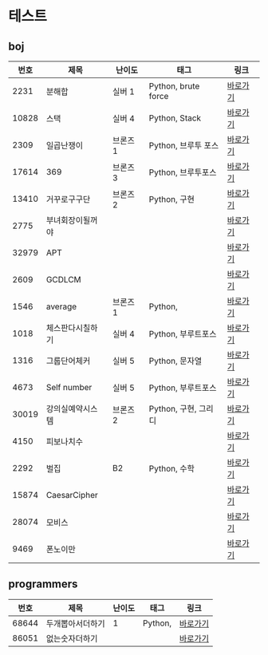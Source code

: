 # 테스트

## boj

| 번호 | 제목 | 난이도 | 태그 | 링크 |
|------|------|--------|------|------|
| 2231 | 분해합 | 실버 1 | Python, brute force | [바로가기](https://www.acmicpc.net/problem/2231) |
| 10828 | 스택 | 실버 4 | Python, Stack | [바로가기](https://www.acmicpc.net/problem/10828) |
| 2309 | 일곱난쟁이 | 브론즈 1 | Python, 브루투 포스 | [바로가기](https://www.acmicpc.net/problem/2309) |
| 17614 | 369 | 브론즈 3 | Python, 브루투포스 | [바로가기](https://www.acmicpc.net/problem/17614) |
| 13410 | 거꾸로구구단 | 브론즈 2 | Python, 구현 | [바로가기](https://www.acmicpc.net/problem/13410) |
| 2775 | 부녀회장이될꺼야 |  |  | [바로가기]() |
| 32979 | APT |  |  | [바로가기]() |
| 2609 | GCDLCM |  |  | [바로가기]() |
| 1546 | average | 브론즈 1 | Python, | [바로가기](https://www.acmicpc.net/problem/1546) |
| 1018 | 체스판다시칠하기 | 실버 4 | Python, 부루트포스 | [바로가기](https://www.acmicpc.net/problem/1018) |
| 1316 | 그룹단어체커 | 실버 5 | Python, 문자열 | [바로가기](https://www.acmicpc.net/problem/1316) |
| 4673 | Self number | 실버 5 | Python, 부루트포스 | [바로가기](https://www.acmicpc.net/problem/4673) |
| 30019 | 강의실예약시스템 | 브론즈 2 | Python, 구현, 그리디 | [바로가기](https://www.acmicpc.net/problem/30019) |
| 4150 | 피보나치수 |  |  | [바로가기]() |
| 2292 | 벌집 | B2 | Python, 수학 | [바로가기](https://www.acmicpc.net/problem/2292) |
| 15874 | CaesarCipher |  |  | [바로가기]() |
| 28074 | 모비스 |  |  | [바로가기]() |
| 9469 | 폰노이만 |  |  | [바로가기]() |

## programmers

| 번호 | 제목 | 난이도 | 태그 | 링크 |
|------|------|--------|------|------|
| 68644 | 두개뽑아서더하기 | 1 | Python, | [바로가기](https://school.programmers.co.kr/learn/courses/30/lessons/68644) |
| 86051 | 없는숫자더하기 |  |  | [바로가기]() |

